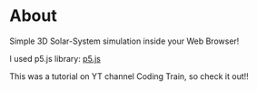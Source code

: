 # About
Simple 3D Solar-System simulation inside your Web Browser!

I used p5.js library: [p5.js](http://p5js.org/)

This was a tutorial on YT channel Coding Train, so check it out!!
